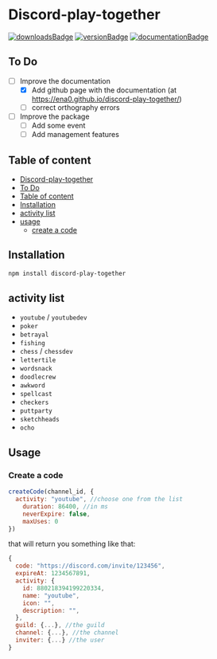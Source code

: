 # Discord-play-together
[![downloadsBadge](https://img.shields.io/npm/dt/discord-play-together?style=for-the-badge)](https://npmjs.com/discord-play-together 'Download') [![versionBadge](https://img.shields.io/npm/v/discord-play-together?style=for-the-badge)](https://npmjs.com/discord-play-together 'Version') [![documentationBadge](https://img.shields.io/badge/Documentation-Click%20here-blue?style=for-the-badge)](https://ena0.github.io/discord-play-together/ 'Documentation')
## To Do

- [ ] Improve the documentation
  - [x] Add github page with the documentation (at https://ena0.github.io/discord-play-together/)
  - [ ] correct orthography errors 
- [ ] Improve the package
  - [ ] Add some event
  - [ ] Add management features

## Table of content

 -  [Discord-play-together](#discord-play-together)
 -  [To Do](#to-do)
 -  [Table of content](#table-of-content)
 -  [Installation](#installation)
 -  [activity list](#activity-list)
 -  [usage](#usage)
    -   [create a code](#create-a-code)

## Installation

```bash
npm install discord-play-together
```

## activity list

- `youtube` / `youtubedev`
- `poker`
- `betrayal`
- `fishing`
- `chess` / `chessdev`
- `lettertile`
- `wordsnack`
- `doodlecrew`
- `awkword`
- `spellcast`
- `checkers`
- `puttparty`
- `sketchheads`
- `ocho`

## Usage

### Create a code

```javascript
createCode(channel_id, {
  activity: "youtube", //choose one from the list
	duration: 86400, //in ms 
	neverExpire: false,
	maxUses: 0
})
```

that will return you something like that:

```js
{
  code: "https://discord.com/invite/123456",
  expireAt: 1234567891,
  activity: {
    id: 880218394199220334,
    name: "youtube",
    icon: "",
    description: "",
  },
  guild: {...}, //the guild
  channel: {...}, //the channel
  inviter: {...} //the user
}
```
